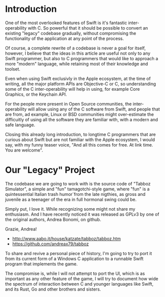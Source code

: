# Introduction

One of the most overlooked features of Swift is it's fantastic
inter-operability with C. So powerful that it should be possible to
convert an existing "legacy" codebase gradually, without compromising
the functionality of the application at any point of the process.

Of course, a complete rewrite of a codebase is never a goal for itself,
however, I believe that the ideas in this article are useful not only to
any Swift programmer, but also to C programmers that would like to approach
a more "modern" language, while retaining most of their knowledge and
toolset.

Even when using Swift exclusivly in the Apple ecosystem, at the time of
writing, all the major platform APIs are Objective-C or C, so understanding
some of the C inter-operability will help in using, for example Core
Graphics, or the Keychain API.

For the people more present in Open Source communities, the
inter-operability will allow using any of the C software from Swift,
and people that are from, ad example, Linux or BSD communities might
over-estimate the difficuitly of using all the software they are familiar
with, with a modern and safe language.

Closing this already long introduction, to longtime C programmers that
are curious about Swift but are not familiar with the Apple ecosystem, I
would say, with my funny teaser voice, "And all this comes for free.
At link time. You are welcome".


# Our "Legacy" Project

The codebase we are going to work with is the source code of "Tabboz
Simulator", a simple and "fun" tamagotchi-style game, where "fun" is
a quintessential Italian trash humor`from the late nigthies, as gross and
juvenile as a teenager of the era in full hormonal swing could be.

Simply put, I love it. While recognizing some might not share my
enthusiasm. And I have recently noticed it was released as GPLv3 by
one of the original authors, Andrea Bonomi, on github.

Grazie, Andrea!

  * http://www.aabo.it/house/katzate/tabboz/tabboz.htm
  * https://github.com/andreax79/tabboz

To share and revive a personal piece of history, I'm going to try to
port it from its current form of a Windows C application to a runnable
Swift program that implements the game.

The compromise is, while I will not attempt to port the UI, which is as
important as any other feature of the game, I will try to document how
wide the spectrum of interaction between C and younger languages like
Swift, and its Rust, Go and other brothers and sisters.

